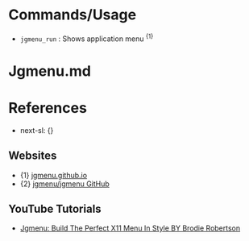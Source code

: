 # Commands/Usage

* `jgmenu_run` : Shows application menu <sup>{1}</sup>

# Jgmenu.md

# References

* next-sl: {}

## Websites

* {1} [jgmenu.github.io](https://jgmenu.github.io/)
* {2} [jgmenu/jgmenu GitHub](https://github.com/jgmenu/jgmenu)

## YouTube Tutorials

* [Jgmenu: Build The Perfect X11 Menu In Style BY Brodie Robertson](https://www.youtube.com/watch?v=O67CJ8WeGlg)
